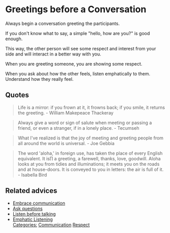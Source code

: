 # Greetings before a Conversation

Always begin a conversation greeting the participants.
 
If you don't know what to say, a simple "hello, how are you?" is good enough.
 
This way, the other person will see some respect and interest from your side and will interact in a better way with you.
 
When you are greeting someone, you are showing some respect.
 
When you ask about how the other feels, listen emphatically to them. Understand how they really feel.

## Quotes

> Life is a mirror: if you frown at it, it frowns back; if you smile, it returns the greeting. - William Makepeace Thackeray

> Always give a word or sign of salute when meeting or passing a friend, or even a stranger, if in a lonely place. - Tecumseh

> What I've realized is that the joy of meeting and greeting people from all around the world is universal. - Joe Gebbia

> The word 'aloha,' in foreign use, has taken the place of every English equivalent. It is∏ a greeting, a farewell, thanks, love, goodwill. Aloha looks at you from tidies and illuminations; it meets you on the roads and at house-doors. It is conveyed to you in letters: the air is full of it. - Isabella Bird

## Related advices

- [Embrace communication](../Embrace%20communication/index.md)
- [Ask questions](../Ask%20questions/index.md)
- [Listen before talking](../Listen%20before%20talking/index.md)
- [Emphatic Listening](../Emphathic%20listening/index.md)
<br/>[Categories:](../Categories/index.md) [Communication](../Categories/Communication.md) [Respect](../Categories/Respect.md)